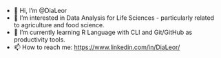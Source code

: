 - 👋 Hi, I’m @DiaLeor
- 👀 I’m interested in Data Analysis for Life Sciences - particularly related to agriculture and food science.
- 🌱 I’m currently learning R Language with CLI and Git/GitHub as productivity tools.
- 📫 How to reach me: https://www.linkedin.com/in/DiaLeor/

<!---
dialeor/dialeor is a ✨ special ✨ repository because its `README.md` (this file) appears on your GitHub profile.
You can click the Preview link to take a look at your changes.
--->
